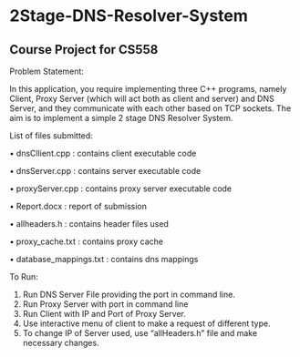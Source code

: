 # 2Stage-DNS-Resolver-System
Course Project for CS558 
-----------------------------------------------------------------------------------------------------------
Problem Statement:

In this application, you require implementing three C++ programs, namely Client, Proxy Server
(which will act both as client and server) and DNS Server, and they communicate with each other
based on TCP sockets. The aim is to implement a simple 2 stage DNS Resolver System.

List of files submitted:

• dnsCllient.cpp : contains client executable code

• dnsServer.cpp : contains server executable code

• proxyServer.cpp : contains proxy server executable code

• Report.docx : report of submission

• allheaders.h : contains header files used

• proxy_cache.txt : contains proxy cache

• database_mappings.txt : contains dns mappings

To Run:

1. Run DNS Server File providing the port in command line.
2. Run Proxy Server with port in command line
3. Run Client with IP and Port of Proxy Server.
4. Use interactive menu of client to make a request of different type.
5. To change IP of Server used, use “allHeaders.h” file and make necessary changes.
